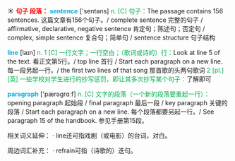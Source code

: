 ☀ <font color="red">**句子 段落：**</font>
<font color="sky blue">**sentence**</font> ['sentəns] 
<font color="#00b050">n. [C] 句子：</font>The passage contains 156 sentences. 这篇文章有156个句子。/ complete sentence 完整的句子 / affirmative, declarative, negative sentence 肯定句；陈述句；否定句 / complex, simple sentence 复合句；简单句 / sentence structure 句子结构

<font color="sky blue">**line**</font> [laɪn] 
<font color="#00b050">n. 1 [C] 一行文字；一行空白；（歌词或诗的）行：</font>Look at line 5 of the text. 看正文第5行。/ top line 首行 / Start each paragraph on a new line. 每一段另起一行。/ the first two lines of that song 那首歌的头两句歌词 <font color="#00b050">2 [pl.] [英] 一些学校对学生进行的抄写惩罚，即让其多次抄写某个句子：</font>了解即可

<font color="sky blue">**paragraph**</font> ['pærəɡrɑːf] 
<font color="#00b050">n. [C] 文字的段落（一个新的段落要重起一行）：</font>opening paragraph 起始段 / final paragraph 最后一段 / key paragraph 关键的段落 / Start each paragraph on a new line. 每个段落都要另起一行。/ See paragraph 15 of the handbook. 参见手册第15段。

相关词义延伸：
· line还可指戏剧（或电影）的台词，对白。

周边词汇补充：
· refrain可指（诗歌的）迭句。
